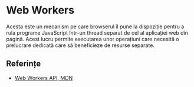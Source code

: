 # Web Workers

Acesta este un mecanism pe care browserul îl pune la dispoziție pentru a rula programe JavaScript într-un thread separat de cel al aplicației web din pagină. Acest lucru permite executarea unor operațiuni care necesită o prelucrare dedicată care să beneficieze de resurse separate.

## Referințe

- [Web Workers API, MDN](https://developer.mozilla.org/en-US/docs/Web/API/Web_Workers_API)
